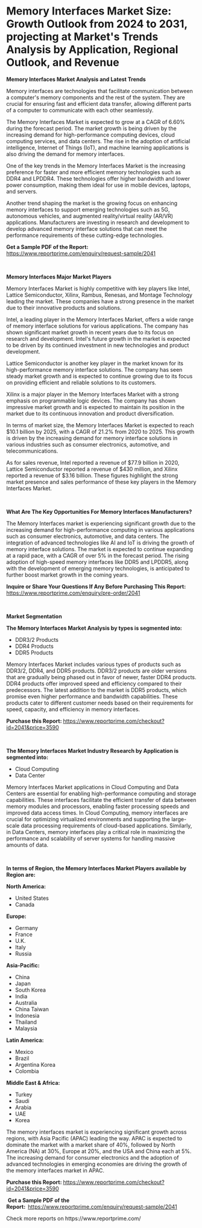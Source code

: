<p><h1>Memory Interfaces Market Size: Growth Outlook from 2024 to 2031, projecting at Market's Trends Analysis by Application, Regional Outlook, and Revenue</h1></p><p><strong>Memory Interfaces Market Analysis and Latest Trends</strong></p>
<p><p>Memory interfaces are technologies that facilitate communication between a computer's memory components and the rest of the system. They are crucial for ensuring fast and efficient data transfer, allowing different parts of a computer to communicate with each other seamlessly.</p><p>The Memory Interfaces Market is expected to grow at a CAGR of 6.60% during the forecast period. The market growth is being driven by the increasing demand for high-performance computing devices, cloud computing services, and data centers. The rise in the adoption of artificial intelligence, Internet of Things (IoT), and machine learning applications is also driving the demand for memory interfaces.</p><p>One of the key trends in the Memory Interfaces Market is the increasing preference for faster and more efficient memory technologies such as DDR4 and LPDDR4. These technologies offer higher bandwidth and lower power consumption, making them ideal for use in mobile devices, laptops, and servers.</p><p>Another trend shaping the market is the growing focus on enhancing memory interfaces to support emerging technologies such as 5G, autonomous vehicles, and augmented reality/virtual reality (AR/VR) applications. Manufacturers are investing in research and development to develop advanced memory interface solutions that can meet the performance requirements of these cutting-edge technologies.</p></p>
<p><strong>Get a Sample PDF of the Report:&nbsp;</strong> <a href="https://www.reportprime.com/enquiry/request-sample/2041">https://www.reportprime.com/enquiry/request-sample/2041</a></p>
<p>&nbsp;</p>
<p><strong>Memory Interfaces Major Market Players</strong></p>
<p><p>Memory Interfaces Market is highly competitive with key players like Intel, Lattice Semiconductor, Xilinx, Rambus, Renesas, and Montage Technology leading the market. These companies have a strong presence in the market due to their innovative products and solutions.</p><p>Intel, a leading player in the Memory Interfaces Market, offers a wide range of memory interface solutions for various applications. The company has shown significant market growth in recent years due to its focus on research and development. Intel's future growth in the market is expected to be driven by its continued investment in new technologies and product development.</p><p>Lattice Semiconductor is another key player in the market known for its high-performance memory interface solutions. The company has seen steady market growth and is expected to continue growing due to its focus on providing efficient and reliable solutions to its customers.</p><p>Xilinx is a major player in the Memory Interfaces Market with a strong emphasis on programmable logic devices. The company has shown impressive market growth and is expected to maintain its position in the market due to its continuous innovation and product diversification.</p><p>In terms of market size, the Memory Interfaces Market is expected to reach $10.1 billion by 2025, with a CAGR of 21.2% from 2020 to 2025. This growth is driven by the increasing demand for memory interface solutions in various industries such as consumer electronics, automotive, and telecommunications.</p><p>As for sales revenue, Intel reported a revenue of $77.9 billion in 2020, Lattice Semiconductor reported a revenue of $430 million, and Xilinx reported a revenue of $3.16 billion. These figures highlight the strong market presence and sales performance of these key players in the Memory Interfaces Market.</p></p>
<p>&nbsp;</p>
<p><strong>What Are The Key Opportunities For Memory Interfaces Manufacturers?</strong></p>
<p><p>The Memory Interfaces market is experiencing significant growth due to the increasing demand for high-performance computing in various applications such as consumer electronics, automotive, and data centers. The integration of advanced technologies like AI and IoT is driving the growth of memory interface solutions. The market is expected to continue expanding at a rapid pace, with a CAGR of over 5% in the forecast period. The rising adoption of high-speed memory interfaces like DDR5 and LPDDR5, along with the development of emerging memory technologies, is anticipated to further boost market growth in the coming years.</p></p>
<p><strong>Inquire or Share Your Questions If Any Before Purchasing This Report:</strong> <a href="https://www.reportprime.com/enquiry/pre-order/2041">https://www.reportprime.com/enquiry/pre-order/2041</a></p>
<p>&nbsp;</p>
<p><strong>Market Segmentation</strong></p>
<p><strong>The Memory Interfaces Market Analysis by types is segmented into:</strong></p>
<p><ul><li>DDR3/2 Products</li><li>DDR4 Products</li><li>DDR5 Products</li></ul></p>
<p><p>Memory Interfaces Market includes various types of products such as DDR3/2, DDR4, and DDR5 products. DDR3/2 products are older versions that are gradually being phased out in favor of newer, faster DDR4 products. DDR4 products offer improved speed and efficiency compared to their predecessors. The latest addition to the market is DDR5 products, which promise even higher performance and bandwidth capabilities. These products cater to different customer needs based on their requirements for speed, capacity, and efficiency in memory interfaces.</p></p>
<p><strong>Purchase this Report:&nbsp;</strong><a href="https://www.reportprime.com/checkout?id=2041&price=3590">https://www.reportprime.com/checkout?id=2041&price=3590</a></p>
<p>&nbsp;</p>
<p><strong>The Memory Interfaces Market Industry Research by Application is segmented into:</strong></p>
<p><ul><li>Cloud Computing</li><li>Data Center</li></ul></p>
<p><p>Memory Interfaces Market applications in Cloud Computing and Data Centers are essential for enabling high-performance computing and storage capabilities. These interfaces facilitate the efficient transfer of data between memory modules and processors, enabling faster processing speeds and improved data access times. In Cloud Computing, memory interfaces are crucial for optimizing virtualized environments and supporting the large-scale data processing requirements of cloud-based applications. Similarly, in Data Centers, memory interfaces play a critical role in maximizing the performance and scalability of server systems for handling massive amounts of data.</p></p>
<p>&nbsp;</p>
<p><strong>In terms of Region, the Memory Interfaces Market Players available by Region are:</strong></p>
<p>
    <p> <strong> North America: </strong>
        <ul>
            <li>United States</li>
            <li>Canada</li>
        </ul>
        </p> 
    <p> <strong> Europe: </strong>
        <ul>
            <li>Germany</li>
            <li>France</li>
            <li>U.K.</li>
            <li>Italy</li>
            <li>Russia</li>
        </ul>
        </p> 
    <p> <strong> Asia-Pacific: </strong>
        <ul>
            <li>China</li>
            <li>Japan</li>
            <li>South Korea</li>
            <li>India</li>
            <li>Australia</li>
            <li>China Taiwan</li>
            <li>Indonesia</li>
            <li>Thailand</li>
            <li>Malaysia</li>
        </ul>
        </p> 
    <p> <strong> Latin America: </strong>
        <ul>
            <li>Mexico</li>
            <li>Brazil</li>
            <li>Argentina Korea</li>
            <li>Colombia</li>
        </ul>
        </p> 
    <p> <strong> Middle East & Africa: </strong>
        <ul>
            <li>Turkey</li>
            <li>Saudi</li>
            <li>Arabia</li>
            <li>UAE</li>
            <li>Korea</li>
        </ul>
    </p>
    </p>
<p><p>The memory interfaces market is experiencing significant growth across regions, with Asia Pacific (APAC) leading the way. APAC is expected to dominate the market with a market share of 40%, followed by North America (NA) at 30%, Europe at 20%, and the USA and China each at 5%. The increasing demand for consumer electronics and the adoption of advanced technologies in emerging economies are driving the growth of the memory interfaces market in APAC.</p></p>
<p><strong>Purchase this Report: </strong><a href="https://www.reportprime.com/checkout?id=2041&price=3590">https://www.reportprime.com/checkout?id=2041&price=3590</a></p>
<p>&nbsp;<strong>Get a Sample PDF of the Report:&nbsp;&nbsp;</strong><a href="https://www.reportprime.com/enquiry/request-sample/2041">https://www.reportprime.com/enquiry/request-sample/2041</a></p>
<p><strong></strong></p>
<p>Check more reports on https://www.reportprime.com/</p>
